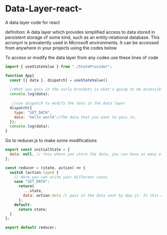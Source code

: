 # Data-Layer-react-
A data layer code for react




definition: A data layer which provides simplified access to data stored in persistent storage of some kind, such as an entity-relational database. This acronym is prevalently                 used in Microsoft environments. It can be accessed from anywhere in your projects using the codes below




To access or modify the data layer from any codes use these lines of code


```javascript
import { useStateValue } from "./StateProvider";

function App{
  const [{ data }, dispatch] = useStateValue()
  
  //What you pass in the curly brackets is what's going to be accessible by the code
  console.log(data);
  
   //use dispatch to modify the data in the data layer
  dispatch({
    type: "SET_DATA",
    data: 'hello world'//The data that you want to pass in,
  });
  console.log(data);
}
```


Go to reducer.js to make some modifications

```javascript
export const initialState = {
  data: null, // this where you store the data, you can have as many elements as you want
};

const reducer = (state, action) => {
  switch (action.type) {
    // Here you can write your different cases
    case "SET_DATA":
      return{
        ...state,
        data: action.data // pass in the data sent by App.js. In this case the data is going to become "Hello World"
      };
    default:
      return state;
  }
};

export default reducer;
```

